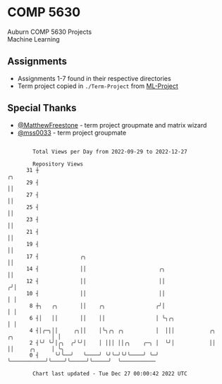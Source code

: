# COMP 5630
Auburn COMP 5630 Projects  
Machine Learning

## Assignments
- Assignments 1-7 found in their respective directories
- Term project copied in `./Term-Project` from [ML-Project](https://github.com/wumphlett/ML-Project)

## Special Thanks
- [@MatthewFreestone](https://github.com/MatthewFreestone) - term project groupmate and matrix wizard
- [@mss0033](https://github.com/mss0033) - term project groupmate

```

        Total Views per Day from 2022-09-29 to 2022-12-27

        Repository Views
      31 ┼                                                                           ╭╮
      29 ┤                                                                           ││
      27 ┤                                                                           ││
      25 ┤                                                                           ││
      23 ┤                                                                           ││
      21 ┤                                                                           ││
      19 ┤                                                                           ││
      17 ┤             ╭╮                                                            ││
      14 ┤             ││                       ╭╮                                   ││
      12 ┤             ││                       ││                                  ╭╯│
      10 ┤             ││                       ││                                  │ │
       8 ┼╮   ╭╮       ││    ╭╮                ╭╯│                                  │ │
       6 ┤│   ││       ││    ││                │ ╰╮╭╮                               │ │
       4 ┤│╭─╮││     ╭╮││    │╰╮╭╮ ╭╮          │  │││           ╭╮    ╭╮            │ │
       2 ┤╰╯ ╰╯│╭╮  ╭╯╰╯│    │ │││ ││╭╮    ╭─╮ │  ╰╯│           ││    ││     ╭╮     │ ╰╮
       0 ┤     ╰╯╰──╯   ╰────╯ ╰╯╰─╯╰╯╰────╯ ╰─╯    ╰───────────╯╰────╯╰─────╯╰─────╯  ╰───────────

        Chart last updated - Tue Dec 27 00:00:42 2022 UTC
        
```

